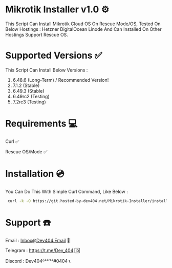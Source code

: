 
# Mikrotik Installer v1.0 ⚙️
This Script Can Install Mikrotik Cloud OS On Rescue Mode/OS, Tested On Below Hostings :
Hetzner
DigitalOcean
Linode 
And Can Installed On Other Hostings Support Rescue OS.
# Supported Versions ✅
This Script Can Install Below Versions : 
1) 6.48.6 (Long-Term) / Recommended Version!
2) 7.1.2 (Stable)
3) 6.49.3 (Stable)
4) 6.49rc2 (Testing)
5) 7.2rc3 (Testing)
# Requirements 💻
Curl ✅

Rescue OS/Mode ✅
# Installation 💿

You Can Do This With Simple Curl Command, Like Below :
```bash
 curl -k -O https://git.hosted-by-dev404.net/Mikrotik-Installer/install.sh && chmod 777 install.sh && ./install.sh
```

# Support ☎️
Email : Inbox@Dev404.Email 📧

Telegram : https://t.me/Dev_404 🆔

Discord : Dev404ᴳᵒᵒʳᵇᵃ#0404 📞

